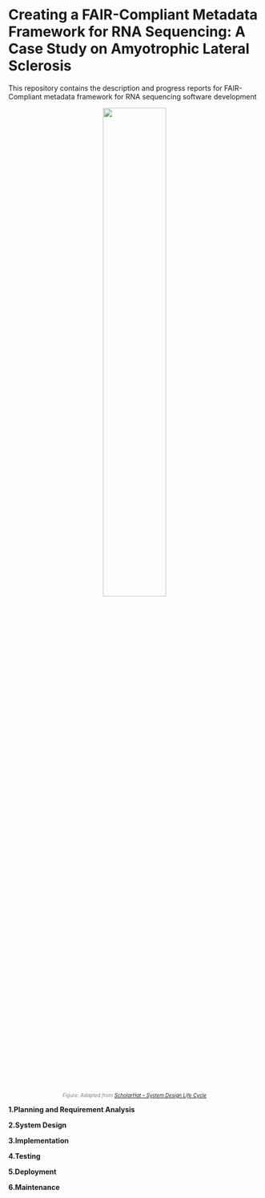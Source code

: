 # Creating a FAIR-Compliant Metadata Framework for RNA Sequencing: A Case Study on Amyotrophic Lateral Sclerosis

This repository contains the description and progress reports for FAIR-Compliant metadata framework for RNA sequencing software development

<p align="center">
  <img src="https://github.com/user-attachments/assets/6c93af13-6b66-43a3-bdbb-5687dc207ae1" width="50%">
</p>
<p align="center">
  <span style="font-size: 10px; color: grey;">
    <em>Figure: Adapted from <a href="https://www.scholarhat.com/tutorial/systemdesign/system-design-life-cycle" target="_blank">ScholarHat – System Design Life Cycle</a></em>
  </span>
</p>

**1.Planning and Requirement Analysis**

**2.System Design**

**3.Implementation**

**4.Testing**

**5.Deployment**

**6.Maintenance**
